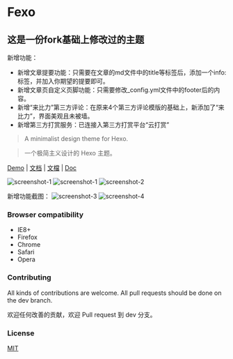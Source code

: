 # Fexo

## 这是一份fork基础上修改过的主题
新增功能：
- 新增文章提要功能：只需要在文章的md文件中的title等标签后，添加一个info: 标签，并加入你期望的提要即可。
- 新增文章页自定义页脚功能：只需要修改_config.yml文件中的footer后的内容。
- 新增“来比力”第三方评论：在原来4个第三方评论模版的基础上，新添加了“来比力”，界面美观且未被墙。
- 新增第三方打赏服务：已连接入第三方打赏平台“云打赏”

> A minimalist design theme for Hexo.

> 一个极简主义设计的 Hexo 主题。

<a href="https://jiacy.top/" target="_blank">Demo</a>
 |
<a href="http://forsigner.com/2016/03/10/fexo-doc-zh-cn/" target="_blank">文档</a>
 |
<a href="http://forsigner.com/2016/03/10/fexo-doc-zh-tw/" target="_blank">文檔</a>
 |
<a href="http://forsigner.com/2016/03/10/fexo-doc-en/" target="_blank">Doc</a>

![screenshot-1](http://forsigner.com/images/fexo/mobile.png?v=1)
![screenshot-1](http://forsigner.com/images/fexo/fexo-1.png?v=1)
![screenshot-2](http://forsigner.com/images/fexo/fexo-2.png?v1)

新增功能截图：
![screenshot-3](https://jiacy.top/images/readme_img1.png)
![screenshot-4](https://jiacy.top/images/readme_img2.png)

### Browser compatibility

- IE8+
- Firefox
- Chrome
- Safari
- Opera

### Contributing

All kinds of contributions are welcome.
All pull requests should be done on the dev branch.

欢迎任何改善的贡献，欢迎 Pull request 到 dev 分支。

### License

  [MIT](LICENSE)
